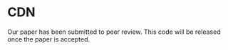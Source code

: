 # CDN

Our paper has been submitted to peer review. This code will be released once the paper is accepted.
